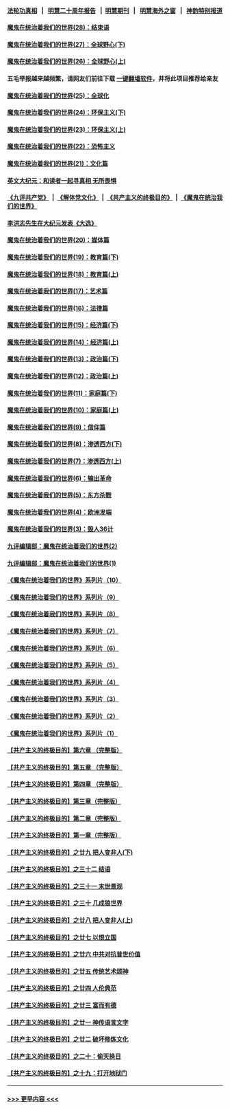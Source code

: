 #### [法轮功真相](https://github.com/gfw-breaker/truth/blob/master/README.md?t=0) &nbsp;&nbsp;|&nbsp;&nbsp; [明慧二十周年报告](https://github.com/gfw-breaker/mh-reports/blob/master/README.md?t=0) &nbsp;&nbsp;|&nbsp;&nbsp;[明慧期刊](https://github.com/gfw-breaker/mh-qikan) &nbsp;&nbsp;|&nbsp;&nbsp; [明慧海外之窗](https://github.com/gfw-breaker/mh-news/blob/master/README.md?t=0) &nbsp;&nbsp;|&nbsp;&nbsp; [神韵特别报道](https://github.com/gfw-breaker/mh-news/blob/master/shenyun.md?t=0)
#### [魔鬼在统治着我们的世界(28)：结束语](../pages/nsc422/n10936246.md?t=07100901) 
#### [魔鬼在统治着我们的世界(27)：全球野心(下)](../pages/nsc422/n10928319.md?t=07100901) 
#### [魔鬼在统治着我们的世界(26)：全球野心(上)](../pages/nsc422/n10900318.md?t=07100901) 
#### 五毛举报越来越频繁，请网友们前往下载 [一键翻墙软件](https://github.com/gfw-breaker/ssr-accounts)，并将此项目推荐给亲友
#### [魔鬼在统治着我们的世界(25)：全球化](../pages/nsc422/n10788205.md?t=07100901) 
#### [魔鬼在统治着我们的世界(24)：环保主义(下)](../pages/nsc422/n10695307.md?t=07100901) 
#### [魔鬼在统治着我们的世界(23)：环保主义(上)](../pages/nsc422/n10688613.md?t=07100901) 
#### [魔鬼在统治着我们的世界(22)：恐怖主义](../pages/nsc422/n10614727.md?t=07100901) 
#### [魔鬼在统治着我们的世界(21)：文化篇](../pages/nsc422/n10597706.md?t=07100901) 
#### [英文大纪元：和读者一起寻真相 无所畏惧](../pages/nsc422/n12542027.md?t=07100901) 
#### [《九评共产党》](https://github.com/begood0513/9ping.md/blob/master/README.md) &nbsp;|&nbsp; [《解体党文化》](../../../../jtdwh.md/blob/master/README.md)  &nbsp;|&nbsp; [《共产主义的终极目的》](../../../../gczydzjmd.md/blob/master/README.md) &nbsp;|&nbsp; [《魔鬼在统治我们的世界》](../../../../mgztzwmdsj.md/blob/master/README.md) 
#### [李洪志先生在大纪元发表《大选》](../pages/nsc422/n12534746.md?t=07100901) 
#### [魔鬼在统治着我们的世界(20)：媒体篇](../pages/nsc422/n10586579.md?t=07100901) 
#### [魔鬼在统治着我们的世界(19)：教育篇(下)](../pages/nsc422/n10564808.md?t=07100901) 
#### [魔鬼在统治着我们的世界(18)：教育篇(上)](../pages/nsc422/n10526970.md?t=07100901) 
#### [魔鬼在统治着我们的世界(17)：艺术篇](../pages/nsc422/n10499093.md?t=07100901) 
#### [魔鬼在统治着我们的世界(16)：法律篇](../pages/nsc422/n10485969.md?t=07100901) 
#### [魔鬼在统治着我们的世界(15)：经济篇(下)](../pages/nsc422/n10469975.md?t=07100901) 
#### [魔鬼在统治着我们的世界(14)：经济篇(上)](../pages/nsc422/n10457370.md?t=07100901) 
#### [魔鬼在统治着我们的世界(13)：政治篇(下)](../pages/nsc422/n10448270.md?t=07100901) 
#### [魔鬼在统治着我们的世界(12)：政治篇(上)](../pages/nsc422/n10444576.md?t=07100901) 
#### [魔鬼在统治着我们的世界(11)：家庭篇(下)](../pages/nsc422/n10440961.md?t=07100901) 
#### [魔鬼在统治着我们的世界(10)：家庭篇(上)](../pages/nsc422/n10435448.md?t=07100901) 
#### [魔鬼在统治着我们的世界(9)：信仰篇](../pages/nsc422/n10432159.md?t=07100901) 
#### [魔鬼在统治着我们的世界(8)：渗透西方(下)](../pages/nsc422/n10429603.md?t=07100901) 
#### [魔鬼在统治着我们的世界(7)：渗透西方(上)](../pages/nsc422/n10426013.md?t=07100901) 
#### [魔鬼在统治着我们的世界(6)：输出革命](../pages/nsc422/n10421536.md?t=07100901) 
#### [魔鬼在统治着我们的世界(5)：东方杀戮](../pages/nsc422/n10417707.md?t=07100901) 
#### [魔鬼在统治着我们的世界(4)：欧洲发端](../pages/nsc422/n10414890.md?t=07100901) 
#### [魔鬼在统治着我们的世界(3)：毁人36计](../pages/nsc422/n10411583.md?t=07100901) 
#### [九评编辑部：魔鬼在统治着我们的世界(2)](../pages/nsc422/n10410036.md?t=07100901) 
#### [九评编辑部：魔鬼在统治着我们的世界(1)](../pages/nsc422/n10406825.md?t=07100901) 
#### [《魔鬼在统治着我们的世界》系列片（10）](../pages/nsc422/n12292670.md?t=07100901) 
#### [《魔鬼在统治着我们的世界》系列片（9）](../pages/nsc422/n12290859.md?t=07100901) 
#### [《魔鬼在统治着我们的世界》系列片（8）](../pages/nsc422/n12287445.md?t=07100901) 
#### [《魔鬼在统治着我们的世界》系列片（7）](../pages/nsc422/n12283425.md?t=07100901) 
#### [《魔鬼在统治着我们的世界》系列片（6）](../pages/nsc422/n12282314.md?t=07100901) 
#### [《魔鬼在统治着我们的世界》系列片（5）](../pages/nsc422/n12281419.md?t=07100901) 
#### [《魔鬼在统治着我们的世界》系列片（4）](../pages/nsc422/n12274024.md?t=07100901) 
#### [《魔鬼在统治着我们的世界》系列片（3）](../pages/nsc422/n12271322.md?t=07100901) 
#### [《魔鬼在统治着我们的世界》系列片（2）](../pages/nsc422/n12269049.md?t=07100901) 
#### [《魔鬼在统治着我们的世界》系列片（1）](../pages/nsc422/n12267575.md?t=07100901) 
#### [【共产主义的终极目的】第六章 （完整版）](../pages/nsc422/n11428913.md?t=07100901) 
#### [【共产主义的终极目的】第五章 （完整版）](../pages/nsc422/n11428912.md?t=07100901) 
#### [【共产主义的终极目的】第四章 （完整版）](../pages/nsc422/n11428907.md?t=07100901) 
#### [【共产主义的终极目的】第三章（完整版）](../pages/nsc422/n11428848.md?t=07100901) 
#### [【共产主义的终极目的】第二章（完整版）](../pages/nsc422/n11428831.md?t=07100901) 
#### [【共产主义的终极目的】第一章（完整版）](../pages/nsc422/n11417651.md?t=07100901) 
#### [【共产主义的终极目的】之廿九 把人变非人(下)](../pages/nsc422/n11344140.md?t=07100901) 
#### [【共产主义的终极目的】之三十二 结语](../pages/nsc422/n11360535.md?t=07100901) 
#### [【共产主义的终极目的】之三十一 末世景观](../pages/nsc422/n11351129.md?t=07100901) 
#### [【共产主义的终极目的】之三十 几成狼世界](../pages/nsc422/n11348280.md?t=07100901) 
#### [【共产主义的终极目的】之廿八 把人变非人(上)](../pages/nsc422/n11340492.md?t=07100901) 
#### [【共产主义的终极目的】之廿七 以恨立国](../pages/nsc422/n11336944.md?t=07100901) 
#### [【共产主义的终极目的】之廿六 中共对抗普世价值](../pages/nsc422/n11324785.md?t=07100901) 
#### [【共产主义的终极目的】之廿五 传统艺术颂神](../pages/nsc422/n11296396.md?t=07100901) 
#### [【共产主义的终极目的】之廿四 人伦典范](../pages/nsc422/n11296397.md?t=07100901) 
#### [【共产主义的终极目的】之廿三 富而有德](../pages/nsc422/n11283598.md?t=07100901) 
#### [【共产主义的终极目的】之廿一 神传语言文字](../pages/nsc422/n11263265.md?t=07100901) 
#### [【共产主义的终极目的】之廿二 破坏修炼文化](../pages/nsc422/n11245728.md?t=07100901) 
#### [【共产主义的终极目的】之二十：偷天换日](../pages/nsc422/n11238846.md?t=07100901) 
#### [【共产主义的终极目的】之十九：打开地狱门](../pages/nsc422/n11206376.md?t=07100901) 

----
#### [ >>> 更早内容 <<< ](../indexes/nsc422-earlier.md)
